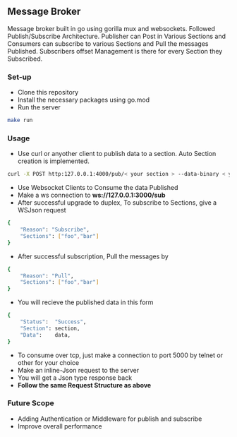 ## Message Broker 
Message broker built in go using gorilla mux and websockets. Followed Publish/Subscribe Architecture. Publisher can Post in Various Sections and Consumers can subscribe to various Sections and Pull the messages Published. Subscribers offset Management is there for every Section they Subscribed.

### Set-up 
- Clone this repository  
- Install the necessary packages using go.mod  
- Run the server  
```bash
make run
```

### Usage
- Use curl or anyother client to publish data to a section. Auto Section creation is implemented.  
```bash
curl -X POST http:127.0.0.1:4000/pub/< your section > --data-binary < your data >
```

- Use Websocket Clients to Consume the data Published  
- Make a ws connection to **ws://127.0.0.1:3000/sub**  
- After successful upgrade to duplex, To subscribe to Sections, give a WSJson request  
```bash
{
    "Reason": "Subscribe",
    "Sections": ["foo","bar"]
}
```
- After successful subscription, Pull the messages by   
```bash
{
    "Reason": "Pull",
    "Sections": ["foo","bar"]
}
```
- You will recieve the published  data in this form  
```bash
{
    "Status":  "Success",
	"Section": section,
	"Data":    data,
}
```
   


- To consume over tcp, just make a connection to port 5000 by telnet or other for your choice   
- Make an inline-Json request to the server  
- You will get a Json type response back   
- **Follow the same Request Structure as above**

### Future Scope 
   
- Adding Authentication or Middleware for publish and subscribe  
- Improve overall performance  
